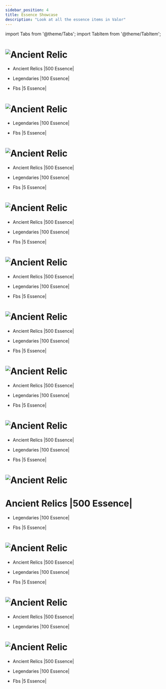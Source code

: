 ```yaml
---
sidebar_position: 4
title: Essence Showcase
description: "Look at all the essence items in Valor"
---
```


import Tabs from '@theme/Tabs';
import TabItem from '@theme/TabItem';

<Tabs>
  <TabItem value="Cosmic" label="Cosmic" default>
    
# ![Ancient Relic](https://cdn.discordapp.com/attachments/1187552567295758487/1205887579778584576/CosmicHeader.png?ex=65da0153&is=65c78c53&hm=aeb170d516c979c857a9d8b76b267d19809a8306abb5cac900757c5c0bffdd2d&) 

- Ancient Relics |500 Essence|

- Legendaries |100 Essence|

- Fbs |5 Essence|

</TabItem>
  <TabItem value="Divine" label="Divine">

# ![Ancient Relic](https://cdn.discordapp.com/attachments/1187552567295758487/1205891682277785630/DivineHeader.png?ex=65da0525&is=65c79025&hm=68e590037e47dc37fb1e1abfb7ff1d37cc649bb5ebf7d2c7e9440f6d4bdf8c57&)

- Legendaries |100 Essence|

- Fbs |5 Essence|

</TabItem>
  <TabItem value="Elemental" label="Elemental">

# ![Ancient Relic](https://cdn.discordapp.com/attachments/1187552567295758487/1205892208486645840/ElementalHeader.png?ex=65da05a2&is=65c790a2&hm=778e8b56c92f443d83b357eacdb532baa94ba4ee3672393e15e1bf2fc9cc75ae&)

- Ancient Relics |500 Essence|

- Legendaries |100 Essence|

- Fbs |5 Essence|

</TabItem>
  <TabItem value="Fallen" label="Fallen">

# ![Ancient Relic](https://github.com/Valor-Inc/Wiki/assets/154475841/e2ab8daf-194c-4a93-9c00-d03e3c784493)


- Ancient Relics |500 Essence|

- Legendaries |100 Essence|

- Fbs |5 Essence|

</TabItem>
  <TabItem value="Madgod's" label="Madgod's">

# ![Ancient Relic](https://cdn.discordapp.com/attachments/1187552567295758487/1205893045904609331/MadGodHeader.png?ex=65da066a&is=65c7916a&hm=2b39f532bb5201359f86cec79177af2bc8b614d42cfce01acd0c686c3a7eb1ac&)


- Ancient Relics |500 Essence|

- Legendaries |100 Essence|

- Fbs |5 Essence|

<Tabs>
  <TabItem value="Mortal" label="Mortal" default>

# ![Ancient Relic](https://cdn.discordapp.com/attachments/1187552567295758487/1205893406153248788/MortalHeader.png?ex=65da06c0&is=65c791c0&hm=7a7363113990c84336cb5382eccc21c50734c022dfa0034e4569f7c18e4ea8df&)


- Ancient Relics |500 Essence|

- Legendaries |100 Essence|

- Fbs |5 Essence|

</TabItem>
  <TabItem value="Mystical" label="Mystical">

# ![Ancient Relic](https://cdn.discordapp.com/attachments/1187552567295758487/1205893817807667310/MysticalHeader.png?ex=65da0722&is=65c79222&hm=3d0e0d21f61048380ae9ea06364123054876c97f76e1e6a98889a477419350c0&)


- Ancient Relics |500 Essence|

- Legendaries |100 Essence|

- Fbs |5 Essence|

</TabItem>
  <TabItem value="Sidonic" label="Sidonic">

# ![Ancient Relic](https://cdn.discordapp.com/attachments/1187552567295758487/1205894161580953661/SidonicHeader.png?ex=65da0774&is=65c79274&hm=8a6ae08afa8bb738d23d25453a80315e986e7ba1eeef41dae473ac82ffec0b0f&)


- Ancient Relics |500 Essence|

- Legendaries |100 Essence|

- Fbs |5 Essence|

</TabItem>
  <TabItem value="Terradian" label="Terradian">

# ![Ancient Relic](https://cdn.discordapp.com/attachments/1187552567295758487/1205894517186891796/TerradianHeader.png?ex=65da07c9&is=65c792c9&hm=bdba8a9735fa0d131a87ed9cb67726df64b6ce18651d5fb7c4fe48b0aaf33467&)


# Ancient Relics |500 Essence|

- Legendaries |100 Essence|

- Fbs |5 Essence|

</TabItem>
  <TabItem value="Titan" label="Titan">
    
# ![Ancient Relic](https://cdn.discordapp.com/attachments/1187552567295758487/1205895125969018950/TitanHeader.png?ex=65da085a&is=65c7935a&hm=db360689d8051c1a21246e8a002bc60aa8c79637af1e5b8f953b857ef375d30f&)


- Ancient Relics |500 Essence|

- Legendaries |100 Essence|

- Fbs |5 Essence|

</TabItem>
  <TabItem value="Truvixian" label="Truvixian">

# ![Ancient Relic](https://cdn.discordapp.com/attachments/1187552567295758487/1205895111771160586/TruvixianHeader.png?ex=65da0857&is=65c79357&hm=aee5a3813fcb802c7b08cc609a6cdcced0d7fbfebacc7d3d77c3f30fbf774c1e&)


- Ancient Relics |500 Essence|

- Legendaries |100 Essence|

</TabItem>
  <TabItem value="Zol" label="Zol">

# ![Ancient Relic](https://cdn.discordapp.com/attachments/1187552567295758487/1205895100190949456/ZolHeader.png?ex=65da0854&is=65c79354&hm=d3ce1cd26e1ed55d97be24cbf359f0c3fae8d92a23c46d7076c5de24504de38c&)


- Ancient Relics |500 Essence|

- Legendaries |100 Essence|

- Fbs |5 Essence|

</TabItem>
</Tabs>
